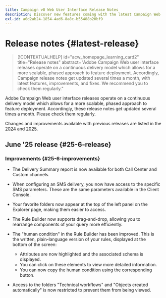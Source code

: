 ```yaml
---
title: Campaign v8 Web User Interface Release Notes
description: Discover new features coming with the latest Campaign Web User Interface release
exl-id: a0d2ab24-1854-4ad6-8a8c-b55488b20bf9
---
```

# Release notes {#latest-release}

>[!CONTEXTUALHELP]
>id="acw_homepage_learning_card2"
>title="Release notes"
>abstract="Adobe Campaign Web user interface releases operate on a continuous delivery model which allows for a more scalable, phased approach to feature deployment. Accordingly, Campaign release notes get updated several times a month, with latest features, improvements, and fixes. We recommend you to check them regularly."

Adobe Campaign Web user interface releases operate on a continuous delivery model which allows for a more scalable, phased approach to feature deployment. Accordingly, these release notes get updated several times a month. Please check them regularly.

Changes and improvements available with previous releases are listed in the [2024](release-notes-24.md) and [2025](release-notes-25.md).

## June '25 release {#25-6-release} 

### Improvements {#25-6-improvements}

* The Delivery Summary report is now available for both Call Center and Custom channels.

* When configuring an SMS delivery, you now have access to the specific SMS parameters. These are the same parameters available in the Client Console.

* Your favorite folders now appear at the top of the left panel on the Explorer page, making them easier to access.

* The Rule Builder now supports drag-and-drop, allowing you to rearrange components of your query more efficiently.

* The "human condition" in the Rule Builder has been improved. This is the written, plain-language version of your rules, displayed at the bottom of the screen:

	* Attributes are now highlighted and the associated schema is displayed.
	* You can click on these elements to view more detailed information.
	* You can now copy the human condition using the corresponding button.

* Access to the folders "Technical workflows" and "Objects created automatically" is now restricted to prevent them from being viewed.
